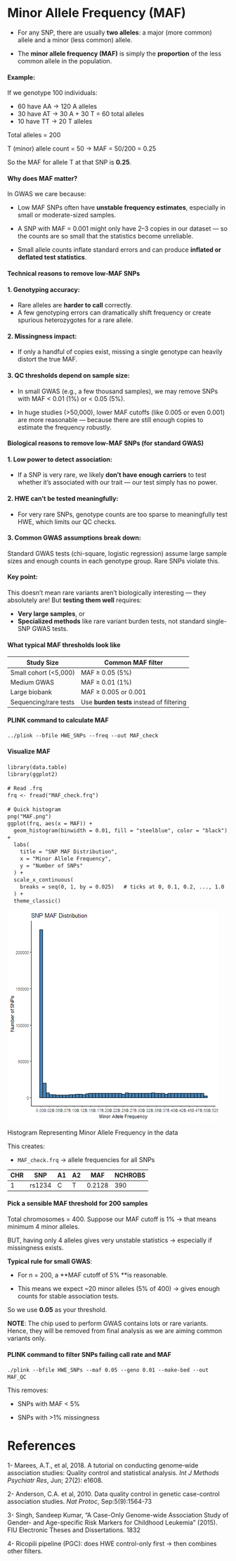# Minor Allele Frequency (MAF)

-   For any SNP, there are usually **two alleles**: a major (more
    common) allele and a minor (less common) allele.

-   The **minor allele frequency (MAF)** is simply the **proportion** of
    the less common allele in the population.

#### Example:

If we genotype 100 individuals:

-   60 have AA → 120 A alleles
-   30 have AT → 30 A + 30 T = 60 total alleles
-   10 have TT → 20 T alleles

Total alleles = 200

T (minor) allele count = 50 → MAF = 50/200 = 0.25

So the MAF for allele T at that SNP is **0.25**.

#### Why does MAF matter?

In GWAS we care because:

-   Low MAF SNPs often have **unstable frequency estimates**, especially
    in small or moderate-sized samples.

-   A SNP with MAF = 0.001 might only have 2–3 copies in our dataset —
    so the counts are so small that the statistics become unreliable.

-   Small allele counts inflate standard errors and can produce
    **inflated or deflated test statistics**.

#### Technical reasons to remove low-MAF SNPs

#### 1. Genotyping accuracy:

-   Rare alleles are **harder to call** correctly.
-   A few genotyping errors can dramatically shift frequency or create
    spurious heterozygotes for a rare allele.

#### 2. Missingness impact:

-   If only a handful of copies exist, missing a single genotype can
    heavily distort the true MAF.

#### 3. QC thresholds depend on sample size:

-   In small GWAS (e.g., a few thousand samples), we may remove SNPs
    with MAF &lt; 0.01 (1%) or &lt; 0.05 (5%).

-   In huge studies (&gt;50,000), lower MAF cutoffs (like 0.005 or even
    0.001) are more reasonable — because there are still enough copies
    to estimate the frequency robustly.

#### Biological reasons to remove low-MAF SNPs (for standard GWAS)

#### 1. Low power to detect association:

-   If a SNP is very rare, we likely **don’t have enough carriers** to
    test whether it’s associated with our trait — our test simply has no
    power.

#### 2. HWE can’t be tested meaningfully:

-   For very rare SNPs, genotype counts are too sparse to meaningfully
    test HWE, which limits our QC checks.

#### 3. Common GWAS assumptions break down:

Standard GWAS tests (chi-square, logistic regression) assume large
sample sizes and enough counts in each genotype group. Rare SNPs violate
this.

#### Key point:

This doesn’t mean rare variants aren’t biologically interesting — they
absolutely are! But **testing them well** requires:

-   **Very large samples**, or
-   **Specialized methods** like rare variant burden tests, not standard
    single-SNP GWAS tests.

#### What typical MAF thresholds look like

<table>
<thead>
<tr>
<th>Study Size</th>
<th>Common MAF filter</th>
</tr>
</thead>
<tbody>
<tr>
<td>Small cohort (&lt;5,000)</td>
<td>MAF ≥ 0.05 (5%)</td>
</tr>
<tr>
<td>Medium GWAS</td>
<td>MAF ≥ 0.01 (1%)</td>
</tr>
<tr>
<td>Large biobank</td>
<td>MAF ≥ 0.005 or 0.001</td>
</tr>
<tr>
<td>Sequencing/rare tests</td>
<td>Use <strong>burden tests</strong> instead of filtering</td>
</tr>
</tbody>
</table>

#### PLINK command to calculate MAF

    ../plink --bfile HWE_SNPs --freq --out MAF_check

#### Visualize MAF

    library(data.table)
    library(ggplot2)

    # Read .frq
    frq <- fread("MAF_check.frq")

    # Quick histogram
    png("MAF.png")
    ggplot(frq, aes(x = MAF)) +
      geom_histogram(binwidth = 0.01, fill = "steelblue", color = "black") +
      labs(
        title = "SNP MAF Distribution",
        x = "Minor Allele Frequency",
        y = "Number of SNPs"
      ) +
      scale_x_continuous(
        breaks = seq(0, 1, by = 0.025)   # ticks at 0, 0.1, 0.2, ..., 1.0
      ) +
      theme_classic()

<img src="MAF.png" alt="Histogram Representing Minor Allele Frequency in the data" width="480" />
<p class="caption">
Histogram Representing Minor Allele Frequency in the data
</p>

This creates:

-   `MAF_check.frq` → allele frequencies for all SNPs

<table>
<thead>
<tr>
<th>CHR</th>
<th>SNP</th>
<th>A1</th>
<th>A2</th>
<th>MAF</th>
<th>NCHROBS</th>
</tr>
</thead>
<tbody>
<tr>
<td>1</td>
<td>rs1234</td>
<td>C</td>
<td>T</td>
<td>0.2128</td>
<td>390</td>
</tr>
</tbody>
</table>

#### Pick a sensible MAF threshold for 200 samples

Total chromosomes = 400. Suppose our MAF cutoff is 1% → that means
minimum 4 minor alleles.

BUT, having only 4 alleles gives very unstable statistics → especially
if missingness exists.

**Typical rule for small GWAS**:

-   For n = 200, a **MAF cutoff of 5% **is reasonable.

-   This means we expect ~20 minor alleles (5% of 400) → gives enough
    counts for stable association tests.

So we use **0.05** as your threshold.

**NOTE**: The chip used to perform GWAS contains lots or rare variants.
Hence, they will be removed from final analysis as we are aiming common
variants only.

#### PLINK command to filter SNPs failing call rate and MAF

    ./plink --bfile HWE_SNPs --maf 0.05 --geno 0.01 --make-bed --out MAF_QC

This removes:

-   SNPs with MAF &lt; 5%

-   SNPs with &gt;1% missingness

# References

1- Marees, A.T., et al, 2018. A tutorial on conducting genome‐wide
association studies: Quality control and statistical analysis. *Int J
Methods Psychiatr Res*, Jun; 27(2): e1608.

2- Anderson, C.A. et al, 2010. Data quality control in genetic
case-control association studies. *Nat Protoc*, Sep:5(9):1564-73

3- Singh, Sandeep Kumar, “A Case-Only Genome-wide Association Study of
Gender- and Age-specific Risk Markers for Childhood Leukemia” (2015).
FIU Electronic Theses and Dissertations. 1832

4- Ricopili pipeline (PGC): does HWE control-only first → then combines
other filters.
